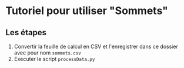 # Tutoriel pour utiliser "Sommets"

## Les étapes
1. Convertir la feuille de calcul en CSV et l'enregistrer dans ce dossier avec pour nom `sommets.csv`
2. Executer le script `processData.py`
